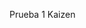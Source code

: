  Prueba 1
 Kaizen

<!---
Mike-Monta/Mike-Monta is a ✨ special ✨ repository because its `README.md` (this file) appears on your GitHub profile.
You can click the Preview link to take a look at your changes.
--->
